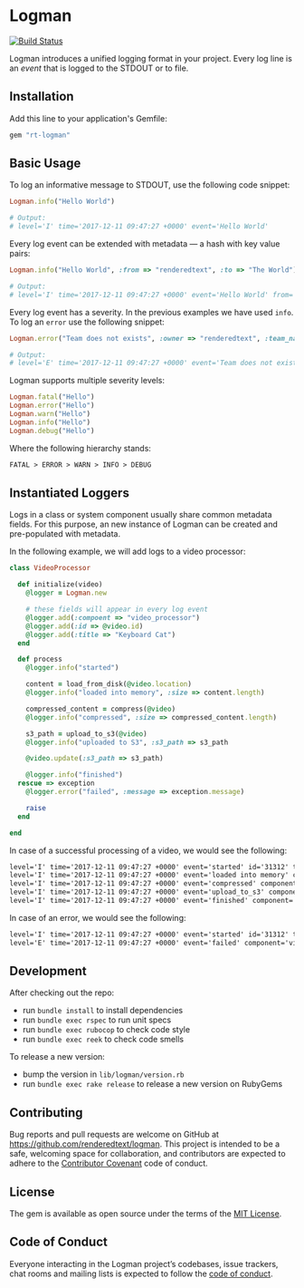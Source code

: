 # Logman

[![Build Status](https://semaphoreci.com/api/v1/renderedtext/logman/branches/master/badge.svg)](https://semaphoreci.com/renderedtext/logman)

Logman introduces a unified logging format in your project. Every log line is an
*event* that is logged to the STDOUT or to file.

## Installation

Add this line to your application's Gemfile:

```ruby
gem "rt-logman"
```

## Basic Usage

To log an informative message to STDOUT, use the following code snippet:

``` ruby
Logman.info("Hello World")

# Output:
# level='I' time='2017-12-11 09:47:27 +0000' event='Hello World'
```

Every log event can be extended with metadata — a hash with key value pairs:

``` ruby
Logman.info("Hello World", :from => "renderedtext", :to => "The World")

# Output:
# level='I' time='2017-12-11 09:47:27 +0000' event='Hello World' from='renderedtext' to='The World'
```

Every log event has a severity. In the previous examples we have used `info`. To
log an `error` use the following snippet:

``` ruby
Logman.error("Team does not exists", :owner => "renderedtext", :team_name => "z-fightes")

# Output:
# level='E' time='2017-12-11 09:47:27 +0000' event='Team does not exists' owner='renderedtext' team_name='z-fighters'
```

Logman supports multiple severity levels:

``` ruby
Logman.fatal("Hello")
Logman.error("Hello")
Logman.warn("Hello")
Logman.info("Hello")
Logman.debug("Hello")
```

Where the following hierarchy stands:

``` txt
FATAL > ERROR > WARN > INFO > DEBUG
```

## Instantiated Loggers

Logs in a class or system component usually share common metadata fields. For
this purpose, an new instance of Logman can be created and pre-populated with
metadata.

In the following example, we will add logs to a video processor:

``` ruby
class VideoProcessor

  def initialize(video)
    @logger = Logman.new

    # these fields will appear in every log event
    @logger.add(:compoent => "video_processor")
    @logger.add(:id => @video.id)
    @logger.add(:title => "Keyboard Cat")
  end

  def process
    @logger.info("started")

    content = load_from_disk(@video.location)
    @logger.info("loaded into memory", :size => content.length)

    compressed_content = compress(@video)
    @logger.info("compressed", :size => compressed_content.length)

    s3_path = upload_to_s3(@video)
    @logger.info("uploaded to S3", :s3_path => s3_path

    @video.update(:s3_path => s3_path)

    @logger.info("finished")
  rescue => exception
    @logger.error("failed", :message => exception.message)

    raise
  end

end
```

In case of a successful processing of a video, we would see the following:

``` txt
level='I' time='2017-12-11 09:47:27 +0000' event='started' id='31312' title='Keyboard Cat' component='video_processor'
level='I' time='2017-12-11 09:47:27 +0000' event='loaded into memory' component='video_processor' id='31312' title='Keyboard Cat' size='3123131312'
level='I' time='2017-12-11 09:47:27 +0000' event='compressed' component='video_processor' id='31312' title='Keyboard Cat' size='12312312'
level='I' time='2017-12-11 09:47:27 +0000' event='upload_to_s3' component='video_processor' id='31312' title='Keyboard Cat' s3_path='s3://random'
level='I' time='2017-12-11 09:47:27 +0000' event='finished' component='video_processor' id='31312' title='Keyboard Cat'
```

In case of an error, we would see the following:

``` txt
level='I' time='2017-12-11 09:47:27 +0000' event='started' id='31312' title='Keyboard Cat' component='video_processor'
level='E' time='2017-12-11 09:47:27 +0000' event='failed' component='video_processor' id='31312' title='Keyboard Cat' message='Out of memory'
```

## Development

After checking out the repo:

- run `bundle install` to install dependencies
- run `bundle exec rspec` to run unit specs
- run `bundle exec rubocop` to check code style
- run `bundle exec reek` to check code smells

To release a new version:

- bump the version in `lib/logman/version.rb`
- run `bundle exec rake release` to release a new version on RubyGems

## Contributing

Bug reports and pull requests are welcome on GitHub at
https://github.com/renderedtext/logman. This project is intended to be a safe,
welcoming space for collaboration, and contributors are expected to adhere to
the [Contributor Covenant](http://contributor-covenant.org) code of conduct.

## License

The gem is available as open source under the terms of the
[MIT License](https://opensource.org/licenses/MIT).

## Code of Conduct

Everyone interacting in the Logman project’s codebases, issue trackers, chat
rooms and mailing lists is expected to follow the
[code of conduct](https://github.com/renderedtext/logman/blob/master/CODE_OF_CONDUCT.md).
